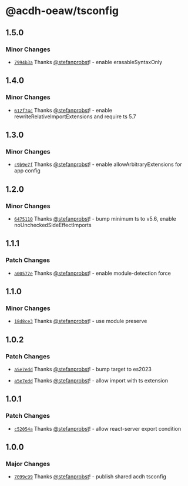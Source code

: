 # @acdh-oeaw/tsconfig

## 1.5.0

### Minor Changes

- [`7994b3a`](https://github.com/acdh-oeaw/tsconfig/commit/7994b3a3dd9c97cbd6e72b523203ae10993d8b30)
  Thanks [@stefanprobst](https://github.com/stefanprobst)! - enable erasableSyntaxOnly

## 1.4.0

### Minor Changes

- [`612f74c`](https://github.com/acdh-oeaw/tsconfig/commit/612f74ce936a71059584356ac07e47025d0d0a01)
  Thanks [@stefanprobst](https://github.com/stefanprobst)! - enable rewriteRelativeImportExtensions
  and require ts 5.7

## 1.3.0

### Minor Changes

- [`c9b9e7f`](https://github.com/acdh-oeaw/tsconfig/commit/c9b9e7f3a7a83565475417f4e6631be0977b594a)
  Thanks [@stefanprobst](https://github.com/stefanprobst)! - enable allowArbitraryExtensions for app
  config

## 1.2.0

### Minor Changes

- [`6475110`](https://github.com/acdh-oeaw/tsconfig/commit/6475110cb909ca07618c5bb471fece7889c53964)
  Thanks [@stefanprobst](https://github.com/stefanprobst)! - bump minimum ts to v5.6, enable
  noUncheckedSideEffectImports

## 1.1.1

### Patch Changes

- [`a00577e`](https://github.com/acdh-oeaw/tsconfig/commit/a00577e5c71d2295f2bcd7e72bc468d33ff8e3cc)
  Thanks [@stefanprobst](https://github.com/stefanprobst)! - enable module-detection force

## 1.1.0

### Minor Changes

- [`18d8ce3`](https://github.com/acdh-oeaw/tsconfig/commit/18d8ce377031a23be317cbd3a73343ad818643a6)
  Thanks [@stefanprobst](https://github.com/stefanprobst)! - use module preserve

## 1.0.2

### Patch Changes

- [`a5e7edd`](https://github.com/acdh-oeaw/tsconfig/commit/a5e7edd9e8f50d6865ce4e029f2f9a262fde4121)
  Thanks [@stefanprobst](https://github.com/stefanprobst)! - bump target to es2023

- [`a5e7edd`](https://github.com/acdh-oeaw/tsconfig/commit/a5e7edd9e8f50d6865ce4e029f2f9a262fde4121)
  Thanks [@stefanprobst](https://github.com/stefanprobst)! - allow import with ts extension

## 1.0.1

### Patch Changes

- [`c52054a`](https://github.com/acdh-oeaw/tsconfig/commit/c52054ac1ed0fd316f174874dd5d81c0edbea790)
  Thanks [@stefanprobst](https://github.com/stefanprobst)! - allow react-server export condition

## 1.0.0

### Major Changes

- [`7099c99`](https://github.com/acdh-oeaw/tsconfig/commit/7099c9998a87d7cdded84d64dbe07a41b2d0f119)
  Thanks [@stefanprobst](https://github.com/stefanprobst)! - publish shared acdh tsconfig
